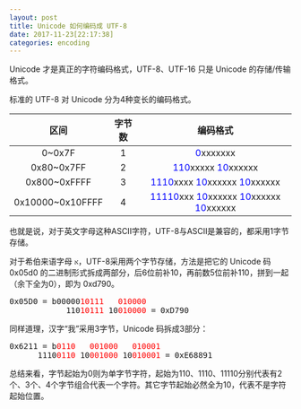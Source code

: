 ```yaml
---
layout: post
title: Unicode 如何编码成 UTF-8
date: 2017-11-23[22:17:38]
categories: encoding
---
```


Unicode 才是真正的字符编码格式，UTF-8、UTF-16 只是 Unicode 的存储/传输格式。

标准的 UTF-8 对 Unicode 分为4种变长的编码格式。

|区间|字节数|编码格式|
|:---:|:---:|:---:|
|0~0x7F|1|<font color="blue">0</font>xxxxxxx|
|0x80~0x7FF|2|<font color="blue">110</font>xxxxx <font color="blue">10</font>xxxxxx|
|0x800~0xFFFF|3|<font color="blue">1110</font>xxxx <font color="blue">10</font>xxxxxx <font color="blue">10</font>xxxxxx|
|0x10000~0x10FFFF|4|<font color="blue">11110</font>xxx <font color="blue">10</font>xxxxxx <font color="blue">10</font>xxxxxx <font color="blue">10</font>xxxxxx|

也就是说，对于英文字母这种ASCII字符，UTF-8与ASCII是兼容的，都采用1字节存储。

对于希伯来语字母 `א`，UTF-8采用两个字节存储，方法是把它的 Unicode 码 0x05d0 的二进制形式拆成两部分，后6位前补10，再前数5位前补110，拼到一起（余下全为0），即为 0xd790。

<pre>
0x05D0 = b00000<font color="red">10111</font>   <font color="red">010000</font>
            110<font color="red">10111</font> 10<font color="red">010000</font> = 0xD790
</pre>

同样道理，汉字“我”采用3字节，Unicode 码拆成3部分：

<pre>
0x6211 = b<font color="red">0110   001000   010001</font>
      1110<font color="red">0110</font> 10<font color="red">001000</font> 10<font color="red">010001</font> = 0xE68891
</pre>

总结来看，字节起始为0则为单字节字符，起始为110、1110、11110分别代表有2个、3个、4个字节组合代表一个字符。其它字节起始必然全为10，代表不是字符起始位置。